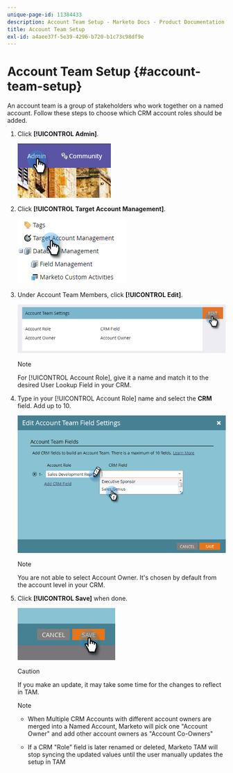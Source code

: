 ```yaml
---
unique-page-id: 11384433
description: Account Team Setup - Marketo Docs - Product Documentation
title: Account Team Setup
exl-id: a4aee37f-5e39-4296-b720-b1c73c98df9e
---
```

# Account Team Setup {#account-team-setup}

An account team is a group of stakeholders who work together on a named account. Follow these steps to choose which CRM account roles should be added.

1. Click **[!UICONTROL Admin]**.

   ![](assets/one-3.png)

1. Click **[!UICONTROL Target Account Management]**.

   ![](assets/account-team-setup-2.png)

1. Under Account Team Members, click **[!UICONTROL Edit]**.

   ![](assets/3.png)

   >[!NOTE]
   >
   >For [!UICONTROL Account Role], give it a name and match it to the desired User Lookup Field in your CRM.

1. Type in your [!UICONTROL Account Role] name and select the **CRM** field. Add up to 10.

   ![](assets/four-2.png)

   >[!NOTE]
   >
   >You are not able to select Account Owner. It's chosen by default from the account level in your CRM.

1. Click **[!UICONTROL Save]** when done.

   ![](assets/five-2.png)

   >[!CAUTION]
   >
   >If you make an update, it may take some time for the changes to reflect in TAM.

   >[!NOTE]
   >
   >* When Multiple CRM Accounts with different account owners are merged into a Named Account, Marketo will pick one "Account Owner" and add other account owners as "Account Co-Owners"
   >
   >* If a CRM "Role" field is later renamed or deleted, Marketo TAM will stop syncing the updated values until the user manually updates the setup in TAM
